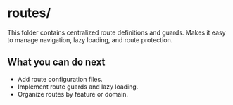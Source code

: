 # routes/

This folder contains centralized route definitions and guards. Makes it easy to manage navigation, lazy loading, and route protection.

## What you can do next
- Add route configuration files.
- Implement route guards and lazy loading.
- Organize routes by feature or domain. 